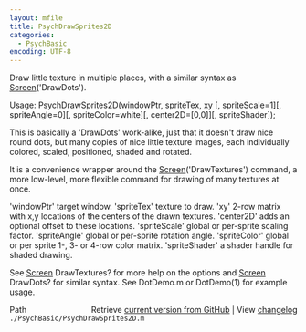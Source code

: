 ```yaml
---
layout: mfile
title: PsychDrawSprites2D
categories:
  - PsychBasic
encoding: UTF-8
---
```


Draw little texture in multiple places, with a similar syntax as
[Screen](/docs/Screen)('DrawDots').

Usage: PsychDrawSprites2D(windowPtr, spriteTex, xy [, spriteScale=1][, spriteAngle=0][, spriteColor=white][, center2D=[0,0]][, spriteShader]);

This is basically a 'DrawDots' work-alike, just that it doesn't draw nice
round dots, but many copies of nice little texture images, each
individually colored, scaled, positioned, shaded and rotated.

It is a convenience wrapper around the [Screen](/docs/Screen)('DrawTextures') command, a
more low-level, more flexible command for drawing of many textures at
once.

'windowPtr' target window. 'spriteTex' texture to draw. 'xy' 2-row matrix
with x,y locations of the centers of the drawn textures. 'center2D' adds
an optional offset to these locations. 'spriteScale' global or per-sprite
scaling factor. 'spriteAngle' global or per-sprite rotation angle.
'spriteColor' global or per sprite 1-, 3- or 4-row color matrix.
'spriteShader' a shader handle for shaded drawing.

See [Screen](/docs/Screen) DrawTextures? for more help on the options and [Screen](/docs/Screen)
DrawDots? for similar syntax. See DotDemo.m or DotDemo(1) for example
usage.



<div class="code_header" style="text-align:right;">
  <span style="float:left;">Path&nbsp;&nbsp;</span> <span class="counter">Retrieve <a href=
  "https://raw.github.com/Psychtoolbox-3/Psychtoolbox-3/beta/./PsychBasic/PsychDrawSprites2D.m">current version from GitHub</a> | View <a href=
  "https://github.com/Psychtoolbox-3/Psychtoolbox-3/commits/beta/./PsychBasic/PsychDrawSprites2D.m">changelog</a></span>
</div>
<div class="code">
  <code>./PsychBasic/PsychDrawSprites2D.m</code>
</div>
